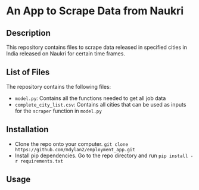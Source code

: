 # An App to Scrape Data from Naukri
## Description
This repository contains files to scrape data released in specified cities in India released on Naukri for certain time frames.

## List of Files
The repository contains the following files:
- `model.py`: Contains all the functions needed to get all job data
- `complete_city_list.csv`: Contains all cities that can be used as inputs for the `scraper` function in `model.py`

## Installation
- Clone the repo onto your computer. 
```git clone https://github.com/mdylan2/employment_app.git```
- Install pip dependencies. Go to the repo directory and run ```pip install -r requirements.txt```

## Usage

